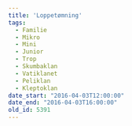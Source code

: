 ```yaml
---
title: 'Loppetømning'
tags:
  - Familie
  - Mikro
  - Mini
  - Junior
  - Trop
  - Skumbaklan
  - Vatiklanet
  - Peliklan
  - Kleptoklan
date_start: "2016-04-03T12:00:00"
date_end: "2016-04-03T16:00:00"
old_id: 5391
---
```

